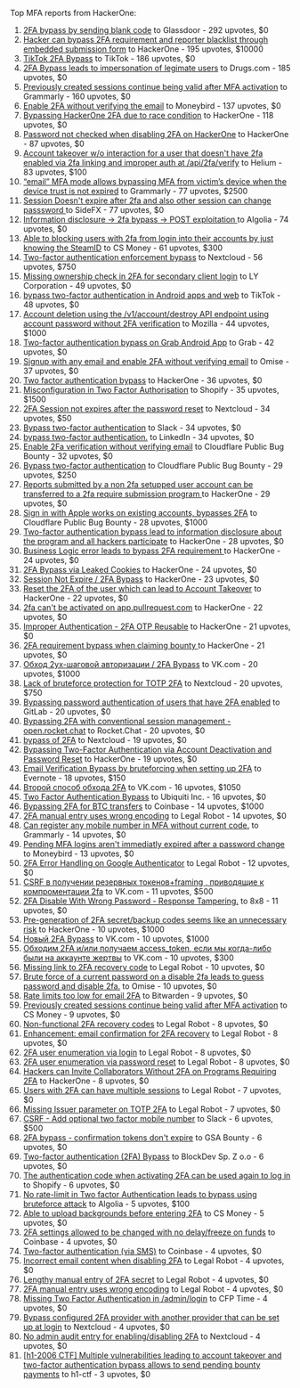 Top MFA reports from HackerOne:

1. [2FA bypass by sending blank code](https://hackerone.com/reports/897385) to Glassdoor - 292 upvotes, $0
2. [Hacker can bypass 2FA requirement and reporter blacklist through embedded submission form](https://hackerone.com/reports/418767) to HackerOne - 195 upvotes, $10000
3. [TikTok 2FA Bypass](https://hackerone.com/reports/1247108) to TikTok - 186 upvotes, $0
4. [2FA Bypass leads to  impersonation of legimate users](https://hackerone.com/reports/2885636) to Drugs.com - 185 upvotes, $0
5. [Previously created sessions continue being valid after MFA activation](https://hackerone.com/reports/667739) to Grammarly - 160 upvotes, $0
6. [Enable 2FA without verifying the email](https://hackerone.com/reports/649533) to Moneybird - 137 upvotes, $0
7. [Bypassing HackerOne 2FA due to race condition](https://hackerone.com/reports/2598548) to HackerOne - 118 upvotes, $0
8. [Password not checked when disabling 2FA on HackerOne](https://hackerone.com/reports/587910) to HackerOne - 87 upvotes, $0
9. [Account takeover w/o interaction for a user that doesn't have 2fa enabled via 2fa linking and improper auth at /api/2fa/verify](https://hackerone.com/reports/810880) to Helium - 83 upvotes, $100
10. [“email” MFA mode allows bypassing MFA from victim’s device when the device trust is not expired](https://hackerone.com/reports/665722) to Grammarly - 77 upvotes, $2500
11. [Session Doesn't expire after 2fa and also other session can change passsword ](https://hackerone.com/reports/2234736) to SideFX - 77 upvotes, $0
12. [Information disclosure -\> 2fa bypass -\> POST exploitation ](https://hackerone.com/reports/1276373) to Algolia - 74 upvotes, $0
13. [Able to blocking users with 2fa from login into their accounts by just knowing the SteamID](https://hackerone.com/reports/1179232) to CS Money - 61 upvotes, $300
14. [Two-factor authentication enforcement bypass](https://hackerone.com/reports/1050244) to Nextcloud - 56 upvotes, $750
15. [Missing ownership check in 2FA for secondary client login](https://hackerone.com/reports/1250474) to LY Corporation - 49 upvotes, $0
16. [bypass two-factor authentication in Android apps and web](https://hackerone.com/reports/1747978) to TikTok - 48 upvotes, $0
17. [Account deletion using the /v1/account/destroy API endpoint using account password without 2FA verification](https://hackerone.com/reports/2197244) to Mozilla - 44 upvotes, $1000
18. [Two-factor authentication bypass on Grab Android App](https://hackerone.com/reports/202425) to Grab - 42 upvotes, $0
19. [Signup with any email and enable 2FA without verifying email](https://hackerone.com/reports/699200) to Omise - 37 upvotes, $0
20. [Two factor authentication bypass](https://hackerone.com/reports/2463279) to HackerOne - 36 upvotes, $0
21. [Misconfiguration in Two Factor Authorisation](https://hackerone.com/reports/178293) to Shopify - 35 upvotes, $1500
22. [2FA Session not expires after the password reset](https://hackerone.com/reports/486693) to Nextcloud - 34 upvotes, $50
23. [Bypass  two-factor authentication](https://hackerone.com/reports/121696) to Slack - 34 upvotes, $0
24. [bypass two-factor authentication.](https://hackerone.com/reports/1842183) to LinkedIn - 34 upvotes, $0
25. [Enable 2Fa verification without verifying email](https://hackerone.com/reports/1618021) to Cloudflare Public Bug Bounty - 32 upvotes, $0
26. [Bypass two-factor authentication](https://hackerone.com/reports/1664974) to Cloudflare Public Bug Bounty - 29 upvotes, $250
27. [Reports submitted by a non 2fa setupped user account can be transferred to a 2fa require submission program ](https://hackerone.com/reports/2569993) to HackerOne - 29 upvotes, $0
28. [Sign in with Apple works on existing accounts, bypasses 2FA](https://hackerone.com/reports/1593404) to Cloudflare Public Bug Bounty - 28 upvotes, $1000
29. [Two-factor authentication bypass lead to information disclosure about the program and all hackers participate](https://hackerone.com/reports/2486086) to HackerOne - 28 upvotes, $0
30. [Business Logic error leads to bypass 2FA requirement ](https://hackerone.com/reports/2571981) to HackerOne - 24 upvotes, $0
31. [2FA Bypass via Leaked Cookies](https://hackerone.com/reports/2479622) to HackerOne - 24 upvotes, $0
32. [Session Not Expire / 2FA Bypass](https://hackerone.com/reports/2469706) to HackerOne - 23 upvotes, $0
33. [Reset the 2FA of the user which can lead to Account Takeover](https://hackerone.com/reports/2492631) to HackerOne - 22 upvotes, $0
34. [2fa can't be activated on app.pullrequest.com](https://hackerone.com/reports/2463069) to HackerOne - 22 upvotes, $0
35. [Improper Authentication - 2FA OTP Reusable](https://hackerone.com/reports/2529780) to HackerOne - 21 upvotes, $0
36. [2FA requirement bypass when claiming bounty ](https://hackerone.com/reports/2528919) to HackerOne - 21 upvotes, $0
37. [Обход 2ух-шаговой авторизации / 2FA Bypass](https://hackerone.com/reports/163834) to VK.com - 20 upvotes, $1000
38. [Lack of bruteforce protection for TOTP 2FA](https://hackerone.com/reports/1265709) to Nextcloud - 20 upvotes, $750
39. [Bypassing password authentication of users that have 2FA enabled](https://hackerone.com/reports/128085) to GitLab - 20 upvotes, $0
40. [Bypassing 2FA with conventional session management - open.rocket.chat](https://hackerone.com/reports/1701378) to Rocket.Chat - 20 upvotes, $0
41. [bypass of 2FA](https://hackerone.com/reports/248656) to Nextcloud - 19 upvotes, $0
42. [Bypassing Two-Factor Authentication via Account Deactivation and Password Reset](https://hackerone.com/reports/2543342) to HackerOne - 19 upvotes, $0
43. [Email Verification Bypass by bruteforcing when setting up 2FA](https://hackerone.com/reports/1394984) to Evernote - 18 upvotes, $150
44. [Второй способ обхода 2FA](https://hackerone.com/reports/167121) to VK.com - 16 upvotes, $1050
45. [Two Factor Authentication Bypass](https://hackerone.com/reports/350288) to Ubiquiti Inc. - 16 upvotes, $0
46. [Bypassing 2FA for BTC transfers](https://hackerone.com/reports/10554) to Coinbase - 14 upvotes, $1000
47. [2FA manual entry uses wrong encoding](https://hackerone.com/reports/260390) to Legal Robot - 14 upvotes, $0
48. [Can register any mobile number in MFA without current code.](https://hackerone.com/reports/667740) to Grammarly - 14 upvotes, $0
49. [Pending MFA logins aren't immediatly expired after a password change](https://hackerone.com/reports/743518) to Moneybird - 13 upvotes, $0
50. [2FA Error Handling on Google Authenticator](https://hackerone.com/reports/249695) to Legal Robot - 12 upvotes, $0
51. [CSRF в получении резервных токенов+framing , приводящие к компроментации 2fa](https://hackerone.com/reports/90165) to VK.com - 11 upvotes, $500
52. [2FA Disable With Wrong Password - Response Tampering.](https://hackerone.com/reports/893085) to 8x8 - 11 upvotes, $0
53. [Pre-generation of 2FA secret/backup codes seems like an unnecessary risk](https://hackerone.com/reports/100509) to HackerOne - 10 upvotes, $1000
54. [Новый 2FA Bypass](https://hackerone.com/reports/179421) to VK.com - 10 upvotes, $1000
55. [Обходим 2FA и/или получаем access_token, если мы когда-либо были на аккаунте жертвы](https://hackerone.com/reports/316078) to VK.com - 10 upvotes, $300
56. [Missing link to 2FA recovery code](https://hackerone.com/reports/249346) to Legal Robot - 10 upvotes, $0
57. [Brute force of a current password on a disable 2fa leads to guess password and disable 2fa.](https://hackerone.com/reports/1465277) to Omise - 10 upvotes, $0
58. [Rate limits too low for email 2FA](https://hackerone.com/reports/979820) to Bitwarden - 9 upvotes, $0
59. [Previously created sessions continue being valid after MFA activation](https://hackerone.com/reports/1185479) to CS Money - 9 upvotes, $0
60. [Non-functional 2FA recovery codes](https://hackerone.com/reports/249337) to Legal Robot - 8 upvotes, $0
61. [Enhancement: email confirmation for 2FA recovery](https://hackerone.com/reports/250082) to Legal Robot - 8 upvotes, $0
62. [2FA user enumeration via login](https://hackerone.com/reports/249467) to Legal Robot - 8 upvotes, $0
63. [2FA user enumeration via password reset](https://hackerone.com/reports/249431) to Legal Robot - 8 upvotes, $0
64. [Hackers can Invite Collaborators Without 2FA on Programs Requiring 2FA](https://hackerone.com/reports/2575079) to HackerOne - 8 upvotes, $0
65. [Users with 2FA can have multiple sessions](https://hackerone.com/reports/250243) to Legal Robot - 7 upvotes, $0
66. [Missing Issuer parameter on TOTP 2FA](https://hackerone.com/reports/251200) to Legal Robot - 7 upvotes, $0
67. [CSRF - Add optional two factor mobile number](https://hackerone.com/reports/155774) to Slack - 6 upvotes, $500
68. [2FA bypass - confirmation tokens don't expire](https://hackerone.com/reports/264090) to GSA Bounty - 6 upvotes, $0
69. [Two-factor authentication (2FA) Bypass](https://hackerone.com/reports/708303) to BlockDev Sp. Z o.o - 6 upvotes, $0
70. [The authentication code when activating 2FA can be used again to log in](https://hackerone.com/reports/695041) to Shopify - 6 upvotes, $0
71. [No rate-limit in Two factor Authentication leads to bypass using bruteforce attack](https://hackerone.com/reports/128777) to Algolia - 5 upvotes, $100
72. [Able to upload backgrounds before entering 2FA](https://hackerone.com/reports/1080839) to CS Money - 5 upvotes, $0
73. [2FA settings allowed to be changed with no delay/freeze on funds](https://hackerone.com/reports/16696) to Coinbase - 4 upvotes, $0
74. [Two-factor authentication (via SMS)](https://hackerone.com/reports/66223) to Coinbase - 4 upvotes, $0
75. [Incorrect email content when disabling 2FA](https://hackerone.com/reports/259416) to Legal Robot - 4 upvotes, $0
76. [Lengthy manual entry of 2FA secret](https://hackerone.com/reports/259415) to Legal Robot - 4 upvotes, $0
77. [2FA manual entry uses wrong encoding](https://hackerone.com/reports/260491) to Legal Robot - 4 upvotes, $0
78. [Missing Two Factor Authentication in /admin/login](https://hackerone.com/reports/474963) to CFP Time - 4 upvotes, $0
79. [Bypass configured 2FA provider with another provider that can be set up at login](https://hackerone.com/reports/722748) to Nextcloud - 4 upvotes, $0
80. [No admin audit entry for enabling/disabling 2FA](https://hackerone.com/reports/1200989) to Nextcloud - 4 upvotes, $0
81. [[h1-2006 CTF] Multiple vulnerabilities leading to account takeover and two-factor authentication bypass allows to send pending bounty payments](https://hackerone.com/reports/895722) to h1-ctf - 3 upvotes, $0
